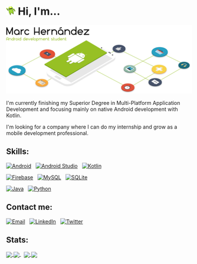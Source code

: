 <!-- Icon & intro -->
<h1 align="left">
  <picture>
    <source media="(prefers-color-scheme: dark)" srcset="./hi_android_robot.png" height="25px">
    <img alt="" src="./hi_android_robot.png" height="25px">
  </picture>
  Hi, I'm...
</h1>

<!-- Header picture -->
<picture>
  <source media="(prefers-color-scheme: dark)" srcset="./dark_mode_header.png">
  <img alt="Marc Hernández" src="./light_mode_header.png">
</picture>

<!-- Text only -->
I'm currently finishing my Superior Degree in Multi-Platform Application Development and focusing mainly on native Android development with Kotlin.

I'm looking for a company where I can do my internship and grow as a mobile development professional.

<!-- Skills -->
## Skills:
<div>
<!-- Android -->
<a href="#"><img alt="Android" src="https://img.shields.io/badge/-Android-333333?style=plastic&logo=android" height="22"></a>
&nbsp;
<!-- Android Studio -->
<a href="#"><img alt="Android Studio" src="https://img.shields.io/badge/-Android%20Studio-333333?style=plastic&logo=android-studio" height="22"></a>
&nbsp;
<!-- Kotlin -->
<a href="#"><img alt="Kotlin" src="https://img.shields.io/badge/-Kotlin-333333?style=plastic&logo=kotlin" height="22"></a>
</div>
<p></p>
<div>
<!-- Firebase -->
<a href="#"><img alt="Firebase" src="https://img.shields.io/badge/-Firebase-333333?style=plastic&logo=firebase" height="22"></a>
&nbsp;
<!-- MySQL -->
<a href="#"><img alt="MySQL" src="https://img.shields.io/badge/-MySQL-333333?style=plastic&logo=mysql" height="22"></a>
&nbsp;
<!-- SQLite -->
<a href="#"><img alt="SQLite" src="https://img.shields.io/badge/-SQLite-333333?style=plastic&logo=sqlite" height="22"></a>
&nbsp;
</div>
<p></p>
<div>
<!-- Java -->
<a href="#"><img alt="Java" src="https://img.shields.io/badge/-Java-333333?style=plastic&logo=java" height="22"></a>
&nbsp;
<!-- Python -->
<a href="#"><img alt="Python" src="https://img.shields.io/badge/-Python-333333?style=plastic&logo=python" height="22"></a>
</div>

<!-- Contact me -->
## Contact me:
<p align="left">
<!-- Email -->
<a href="mailto:marc.hernandez.dev@gmail.com"><img alt="Email" src="https://img.shields.io/badge/Email-marc.hernandez.dev@gmail.com-informational?style=plastic&logo=gmail" height="21"></a>
&nbsp;
<!-- Linkedin -->
<a href="https://www.linkedin.com/in/marc-hernandez-armengod/"><img alt="LinkedIn" src="https://img.shields.io/badge/LinkedIn-Marc%20Hernández%20Armengod-informational?style=plastic&logo=linkedin" height="21"></a>
&nbsp;
<!-- Twitter -->
<a href="https://twitter.com/marchernandez83/"><img alt="Twitter" src="https://img.shields.io/badge/Twitter-@marchernandez83-informational?style=plastic&logo=twitter" height="21"></a>
</p>

<!-- Stats -->
## Stats:
<!-- GitHub stats-Dark -->
<a href="https://github.com/marchdz/github-readme-stats#gh-dark-mode-only">
  <img align="center" src="https://github-readme-stats.vercel.app/api?username=marchdz&show_icons=true&theme=github_dark_dimmed&rank_icon=github&hide=stars&bg_color=0d1117&text_color=FFFFFF#gh-dark-mode-only" />
</a>
<!-- GitHub stats-Light -->
<a href="https://github.com/marchdz/github-readme-stats#gh-light-mode-only">
  <img align="center" src="https://github-readme-stats.vercel.app/api?username=marchdz&show_icons=true&theme=default&rank_icon=github&hide=stars#gh-light-mode-only" />
</a>
&nbsp;
<!-- Top Langs-Dark -->
<a href="https://github.com/marchdz/github-readme-stats#gh-dark-mode-only">
  <img align="center" src="https://github-readme-stats.vercel.app/api/top-langs/?username=marchdz&layout=compact&theme=github_dark_dimmed&bg_color=0d1117&text_color=FFFFFF#gh-dark-mode-only" />
</a>
<!-- Top Langs-Light -->
<a href="https://github.com/marchdz/github-readme-stats#gh-light-mode-only">
  <img align="center" src="https://github-readme-stats.vercel.app/api/top-langs/?username=marchdz&layout=compact&theme=default#gh-light-mode-only" />
</a>

